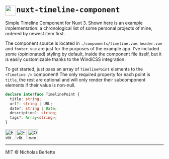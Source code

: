 <h1><img src="https://icns.ml/nuxtdotjs.svg" alt="" width="32" align="left"> <code>nuxt-timeline-component</code></h1>

Simple Timeline Component for Nuxt 3. Shown here is an example implementation: a chronological list
of some personal projects of mine, ordered by newest item first.

The component source is located in `./components/timeline.vue`. `header.vue` and `footer.vue` are
just for the purposes of the example app. I've included some (opinionated) styling by default,
inside the component file itself, but it is easily customizable thanks to the WindiCSS integration.

To get started, just pass an array of `TimelinePoint` elements to the `<Timeline />` component! The
only required property for each point is `title`, the rest are optional and will only render their
subcomponent elements if their value is non-null.

```ts
declare interface TimelinePoint {
  title: string;
  url?: string | URL;
  date?: string | Date;
  description?: string;
  tags?: Array<string>;
}
```

<a href="https://stackblitz.com/edit/nuxt-timeline" target="_blank" rel="noopener noreferer" title="Edit on StackBlitz ⚡️"><img src="https://cdn.berlette.com/svg/open-in-stackblitz.svg" alt="Edit on Stackblitz" height="32"></a>
<a href="https://codesandbox.io/s/github/nberlette/nuxt-timeline/tree/main" target="_blank" rel="noopener noreferer" title="Open in CodeSandbox ⚡️"><img src="https://cdn.berlette.com/svg/open-in-codesandbox.svg?123" alt="Edit on CodeSandbox" height="32"></a>
<a href="https://gitpod.io/#https://github.com/nberlette/nuxt-timeline" target="_blank" rel="noopener noreferrer" title="Open in Gitpod"><img src="https://cdn.berlette.com/svg/open-in-gitpod.svg?" alt="Open in Gitpod" height="32"></a>

---

MIT © Nicholas Berlette
